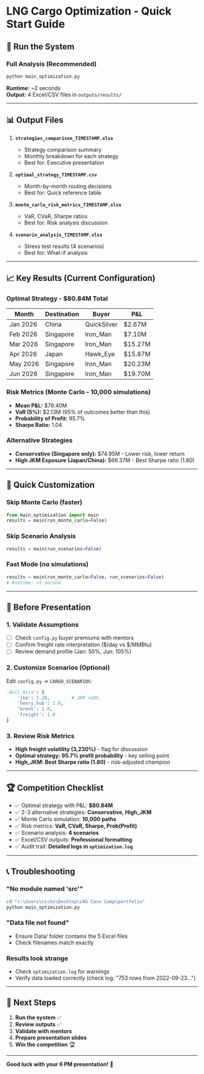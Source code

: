 # LNG Cargo Optimization - Quick Start Guide

## 🚀 Run the System

### Full Analysis (Recommended)
```bash
python main_optimization.py
```

**Runtime:** ~2 seconds  
**Output:** 4 Excel/CSV files in `outputs/results/`

---

## 📊 Output Files

1. **`strategies_comparison_TIMESTAMP.xlsx`**
   - Strategy comparison summary
   - Monthly breakdown for each strategy
   - Best for: Executive presentation

2. **`optimal_strategy_TIMESTAMP.csv`**
   - Month-by-month routing decisions
   - Best for: Quick reference table

3. **`monte_carlo_risk_metrics_TIMESTAMP.xlsx`**
   - VaR, CVaR, Sharpe ratios
   - Best for: Risk analysis discussion

4. **`scenario_analysis_TIMESTAMP.xlsx`**
   - Stress test results (4 scenarios)
   - Best for: What-if analysis

---

## 📈 Key Results (Current Configuration)

### Optimal Strategy - $80.84M Total
| Month | Destination | Buyer | P&L |
|-------|-------------|-------|-----|
| Jan 2026 | China | QuickSilver | $2.67M |
| Feb 2026 | Singapore | Iron_Man | $7.10M |
| Mar 2026 | Singapore | Iron_Man | $15.27M |
| Apr 2026 | Japan | Hawk_Eye | $15.87M |
| May 2026 | Singapore | Iron_Man | $20.23M |
| Jun 2026 | Singapore | Iron_Man | $19.70M |

### Risk Metrics (Monte Carlo - 10,000 simulations)
- **Mean P&L:** $79.40M
- **VaR (5%):** $2.13M (95% of outcomes better than this)
- **Probability of Profit:** 95.7%
- **Sharpe Ratio:** 1.04

### Alternative Strategies
- **Conservative (Singapore only):** $74.95M - Lower risk, lower return
- **High JKM Exposure (Japan/China):** $66.37M - Best Sharpe ratio (1.80)

---

## 🔧 Quick Customization

### Skip Monte Carlo (faster)
```python
from main_optimization import main
results = main(run_monte_carlo=False)
```

### Skip Scenario Analysis
```python
results = main(run_scenarios=False)
```

### Fast Mode (no simulations)
```python
results = main(run_monte_carlo=False, run_scenarios=False)
# Runtime: <1 second
```

---

## 📝 Before Presentation

### 1. Validate Assumptions
- [ ] Check `config.py` buyer premiums with mentors
- [ ] Confirm freight rate interpretation ($/day vs $/MMBtu)
- [ ] Review demand profile (Jan: 50%, Jun: 105%)

### 2. Customize Scenarios (Optional)
Edit `config.py` → `CARGO_SCENARIOS`:
```python
'Bull_Asia': {
    'jkm': 1.20,        # JKM +20%
    'henry_hub': 1.0,
    'brent': 1.0,
    'freight': 1.0
}
```

### 3. Review Risk Metrics
- **High freight volatility (3,230%)** - flag for discussion
- **Optimal strategy: 95.7% profit probability** - key selling point
- **High_JKM: Best Sharpe ratio (1.80)** - risk-adjusted champion

---

## 🏆 Competition Checklist

- ✅ Optimal strategy with P&L: **$80.84M**
- ✅ 2-3 alternative strategies: **Conservative, High_JKM**
- ✅ Monte Carlo simulation: **10,000 paths**
- ✅ Risk metrics: **VaR, CVaR, Sharpe, Prob(Profit)**
- ✅ Scenario analysis: **4 scenarios**
- ✅ Excel/CSV outputs: **Professional formatting**
- ✅ Audit trail: **Detailed logs in `optimization.log`**

---

## 📞 Troubleshooting

### "No module named 'src'"
```bash
cd "c:\Users\nicko\Desktop\LNG Case Comp\portfolio"
python main_optimization.py
```

### "Data file not found"
- Ensure Data/ folder contains the 5 Excel files
- Check filenames match exactly

### Results look strange
- Check `optimization.log` for warnings
- Verify data loaded correctly (check log: "753 rows from 2022-09-23...")

---

## 🎯 Next Steps

1. **Run the system** ✅
2. **Review outputs** ✅
3. **Validate with mentors** 
4. **Prepare presentation slides**
5. **Win the competition** 🏆

---

**Good luck with your 6 PM presentation!** 🚀

